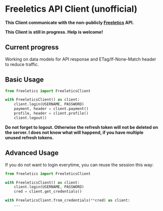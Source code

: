 # Freeletics API Client (unofficial)


**This Client communicate with the non-publicly [Freeletics](https://www.freeletics.com) API.**

**This Client is still in progress. Help is welcome!**

## Current progress

Working on data models for API response and ETag/If-None-Match header to reduce traffic.

## Basic Usage

```python
from freeletics import FreeleticsClient 

with FreeleticsClient() as client:
    client.login(USERNAME, PASSWORD)
    payment, header = client.payment()
    profile, header = client.profile()
    client.logout()
```

**Do not forget to logout. Otherwise the refresh token will not be deleted on the server. I does not know what will happend, if you have multiple unused refresh tokens.**

## Advanced Usage

If you do not want to login everytime, you can reuse the session this way:

```python
from freeletics import FreeleticsClient 

with FreeleticsClient() as client:
    client.login(USERNAME, PASSWORD)
    cred = client.get_credentials()

with FreeleticsClient.from_credentials(**cred) as client:
    ...
```